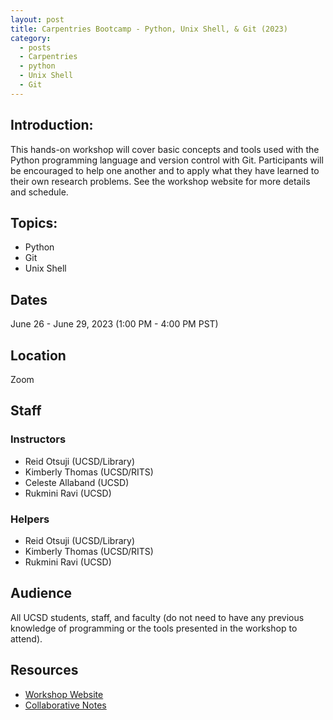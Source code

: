 ```yaml
---
layout: post
title: Carpentries Bootcamp - Python, Unix Shell, & Git (2023)
category:
  - posts
  - Carpentries
  - python
  - Unix Shell
  - Git
---
```


## Introduction:
This hands-on workshop will cover basic concepts and tools used with the Python programming language and version control with Git. Participants will be encouraged to help one another and to apply what they have learned to their own research problems. See the workshop website for more details and schedule.


## Topics:
* Python
* Git
* Unix Shell


## Dates
June 26 - June 29, 2023 (1:00 PM - 4:00 PM PST)


## Location
Zoom


## Staff

### Instructors
* Reid Otsuji (UCSD/Library)
* Kimberly Thomas (UCSD/RITS)
* Celeste Allaband (UCSD)
* Rukmini Ravi (UCSD)

### Helpers
* Reid Otsuji (UCSD/Library)
* Kimberly Thomas (UCSD/RITS)
* Rukmini Ravi (UCSD)


## Audience
All UCSD students, staff, and faculty (do not need to have any previous knowledge of programming or the tools presented in the workshop to attend).


## Resources
* [Workshop Website](https://ucsdlib.github.io/2023-06-26-UCSD/)
* [Collaborative Notes](https://hackmd.io/4g9vUUBfTzacwN1jGgiKug)
